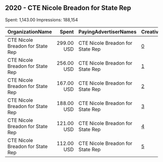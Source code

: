 ## 2020 - CTE Nicole Breadon for State Rep 
Spent: 1,143.00
Impressions: 188,154

|OrganizationName|Spent|PayingAdvertiserNames|CreativeUrls|Impressions|Genders|AgeBrackets|CountryCodes|BillingAddresses|CandidateBallotInformation|
|:---|---:|:---|:---|---:|:---|:---|:---|:---|:---|
|CTE Nicole Breadon for State Rep|299.00 USD|CTE Nicole Breadon for State Rep|[0](https://www.snap.com/political-ads/asset/e3a84c44376dedb50429e0726762315442215aaa96ea306a8153953a1deacbdb?mediaType=png)|47,078||18+|united states|US|Nicole Breadon|
|CTE Nicole Breadon for State Rep|256.00 USD|CTE Nicole Breadon for State Rep|[1](https://www.snap.com/political-ads/asset/3892de25c61cd22b75e7536556c6d4d8ee72cc979ddc2d61a29ad491308a9424?mediaType=png)|45,746||18+|united states|US|Nicole Breadon|
|CTE Nicole Breadon for State Rep|167.00 USD|CTE Nicole Breadon for State Rep|[2](https://www.snap.com/political-ads/asset/f7590b5cc07a1ee3d6e24817f5d92203142d938bdc5fffab697536bdfdb4bf8e?mediaType=png)|29,208||18+|united states|US|Nicole Breadon|
|CTE Nicole Breadon for State Rep|188.00 USD|CTE Nicole Breadon for State Rep|[3](https://www.snap.com/political-ads/asset/ff3357b02dcce126b4070fb858bdb8df7b6a6cbf370bdacdcf45b9a1594eb7cd?mediaType=png)|27,763||18+|united states|US|Nicole Breadon|
|CTE Nicole Breadon for State Rep|121.00 USD|CTE Nicole Breadon for State Rep|[4](https://www.snap.com/political-ads/asset/72927371702997fb33aa445f167ef3ba280e6b7102ede7bfd6443099b3beca1d?mediaType=png)|21,111||18+|united states|US|Nicole Breadon|
|CTE Nicole Breadon for State Rep|112.00 USD|CTE Nicole Breadon for State Rep|[5](https://www.snap.com/political-ads/asset/0b3cdb933bb0aa19536076221033f49c2909ac1d16c8b86c56841e18976462ea?mediaType=png)|17,248||18+|united states|US|Nicole Breadon|
